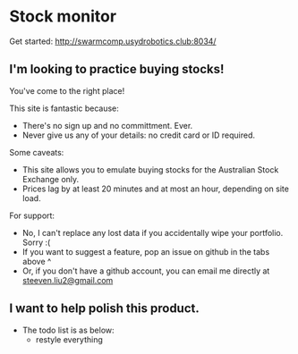 # Stock monitor
Get started: http://swarmcomp.usydrobotics.club:8034/

## I'm looking to practice buying stocks!
You've come to the right place! 

This site is fantastic because:
- There's no sign up and no committment. Ever.
- Never give us any of your details: no credit card or ID required.

Some caveats:
- This site allows you to emulate buying stocks for the Australian Stock Exchange only.
- Prices lag by at least 20 minutes and at most an hour, depending on site load.

For support:
- No, I can't replace any lost data if you accidentally wipe your portfolio. Sorry :(
- If you want to suggest a feature, pop an issue on github in the tabs above ^
- Or, if you don't have a github account, you can email me directly at steeven.liu2@gmail.com

## I want to help polish this product.
- The todo list is as below:
  - restyle everything

